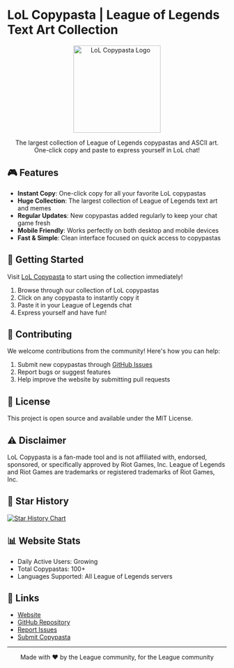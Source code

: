 # LoL Copypasta | League of Legends Text Art Collection

<div align="center">
  <img src="https://lolcopypasta.github.io/logo.png" alt="LoL Copypasta Logo" width="200"/>
  
  The largest collection of League of Legends copypastas and ASCII art. One-click copy and paste to express yourself in LoL chat!

</div>

## 🎮 Features

- **Instant Copy**: One-click copy for all your favorite LoL copypastas
- **Huge Collection**: The largest collection of League of Legends text art and memes
- **Regular Updates**: New copypastas added regularly to keep your chat game fresh
- **Mobile Friendly**: Works perfectly on both desktop and mobile devices
- **Fast & Simple**: Clean interface focused on quick access to copypastas

## 🚀 Getting Started

Visit [LoL Copypasta](https://lolcopypasta.github.io) to start using the collection immediately!

1. Browse through our collection of LoL copypastas
2. Click on any copypasta to instantly copy it
3. Paste it in your League of Legends chat
4. Express yourself and have fun!

## 🤝 Contributing

We welcome contributions from the community! Here's how you can help:

1. Submit new copypastas through [GitHub Issues](https://github.com/lolcopypasta/lolcopypasta.github.io/issues)
2. Report bugs or suggest features
3. Help improve the website by submitting pull requests


## 📝 License

This project is open source and available under the MIT License.

## ⚠️ Disclaimer

LoL Copypasta is a fan-made tool and is not affiliated with, endorsed, sponsored, or specifically approved by Riot Games, Inc. League of Legends and Riot Games are trademarks or registered trademarks of Riot Games, Inc.

## 🌟 Star History

[![Star History Chart](https://api.star-history.com/svg?repos=lolcopypasta/lolcopypasta.github.io&type=Date)](https://star-history.com/#lolcopypasta/lolcopypasta.github.io&Date)

## 📊 Website Stats

- Daily Active Users: Growing
- Total Copypastas: 100+
- Languages Supported: All League of Legends servers

## 🔗 Links

- [Website](https://lolcopypasta.github.io)
- [GitHub Repository](https://github.com/lolcopypasta/lolcopypasta.github.io)
- [Report Issues](https://github.com/lolcopypasta/lolcopypasta.github.io/issues)
- [Submit Copypasta](https://github.com/lolcopypasta/lolcopypasta.github.io/issues/new)

---

<div align="center">
  Made with ❤️ by the League community, for the League community
</div>